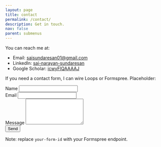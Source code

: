 ```yaml
---
layout: page
title: contact
permalink: /contact/
description: Get in touch.
nav: false
parent: submenus
---
```


You can reach me at:

- Email: [saisundaresan01@gmail.com](mailto:saisundaresan01@gmail.com)
- LinkedIn: [sai-narayan-sundaresan](https://www.linkedin.com/in/sai-narayan-sundaresan/)
- Google Scholar: [icwyFlQAAAAJ](https://scholar.google.com/citations?user=icwyFlQAAAAJ&hl=en)

If you need a contact form, I can wire Loops or Formspree. Placeholder:

<form action="https://formspree.io/f/your-form-id" method="POST">
  <div class="form-group">
    <label for="name">Name</label>
    <input class="form-control" type="text" id="name" name="name" required>
  </div>
  <div class="form-group">
    <label for="email">Email</label>
    <input class="form-control" type="email" id="email" name="email" required>
  </div>
  <div class="form-group">
    <label for="message">Message</label>
    <textarea class="form-control" id="message" name="message" rows="5" required></textarea>
  </div>
  <button class="btn btn-primary" type="submit">Send</button>
</form>

Note: replace `your-form-id` with your Formspree endpoint.


